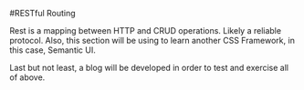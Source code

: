 #RESTful Routing

Rest is a mapping between HTTP and CRUD operations. Likely a reliable protocol.
Also, this section will be using to learn another CSS Framework, in this case, Semantic UI.


Last but not least, a blog will be developed in order to test and exercise all of above.